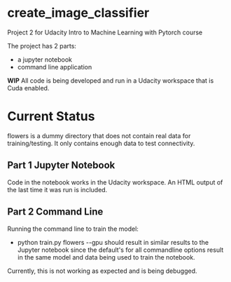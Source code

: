 # create_image_classifier
Project 2 for Udacity Intro to Machine Learning with Pytorch course

The project has 2 parts:
* a jupyter notebook 
* command line application

**WIP** All code is being developed and run in a Udacity workspace that is Cuda enabled.  

# Current Status

flowers is a dummy directory that does not contain real data for training/testing.  It only contains enough data to test connectivity.

## Part 1 Jupyter Notebook
Code in the notebook works in the Udacity workspace.  An HTML output of the last time it was run is included.

## Part 2 Command Line
Running the command line to train the model:
* python train.py flowers --gpu
should result in similar results to the Jupyter notebook since the default's for all commandline options result in the same model and data being used to train the notebook. 

Currently, this is not working as expected and is being debugged.